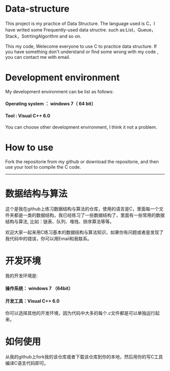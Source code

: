 # Data-structure

This project is my  practice of Data Structure. The language used is C，I have writed some Frequently-used data structre. such as:List，Queue，Stack，SotrtingAlgorithm and so on. 

This my code,  Welecome everyone to use C to practice data structure. If you have something  don't understand  or find some wrong with my code , you can contact me with email.

# Development environment
My development environment can be list as follows:

#### Operating system ： windows 7（ 64 bit）
#### Tool : Visual C++ 6.0

You can choose other development environment, I think it not a problem.

# How to use 

Fork the repositorie from my github or download the repositorie, and then use your tool to compile the C code.

--------------------------------------------------------------------------------

# 数据结构与算法
这个是我在github上练习数据结构与算法的仓库，使用的语言是C，里面每一个文件夹都是一类的数据结构，我已经练习了一些数据结构了，里面有一些常用的数据结构与算法, 比如：链表、队列、堆栈、排序算法等等。

欢迎大家一起来用C练习基本的数据结构与算法知识，如果你有问题或者是发现了我代码中的错误，你可以用Email和我联系。

# 开发环境
我的开发环境是:
#### 操作系统： windows 7 （64bit）
#### 开发工具：Visual C++ 6.0
你可以选择其他的开发环境，因为代码中大多的每个.c文件都是可以单独运行起来。

# 如何使用
从我的github上fork我的该仓库或者下载该仓库到你的本地，然后用你的写C工具编译C语言代码即可。



